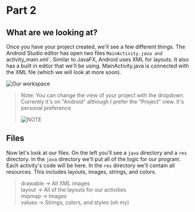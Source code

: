# Part 2
## What are we looking at?

Once you have your project created, we'll see a few different things. The Android Studio editor has open two files `MainActivity.java and `activity_main.xml`. 
Similar to JavaFX, Android uses XML for layouts. It also has a built in editor that we'll be using. MainActivity.java is connected with the XML file (which we will look at more soon).

![Our workspace](https://i.imgur.com/jBt6F1Y.jpg)

> Note: You can change the view of your project with the dropdown. Currently it's on "Android" although I prefer the "Project" view. It's personal preference
> 
> ![NOTE](https://i.imgur.com/77ZsYk0.jpg)

## Files
Now let's look at our files. On the left you'll see a `java` directory and a `res` directory. In the `java` directory we'll put all of the logic for our program. Each activity's code will be here.
In the `res` directory we'll contain all resources. This includes layouts, images, strings, and colors.

> drawable -> All XML images  
> layout -> All of the layouts for our activities  
> mipmap -> Images  
> values -> Strings, colors, and styles (oh my)
